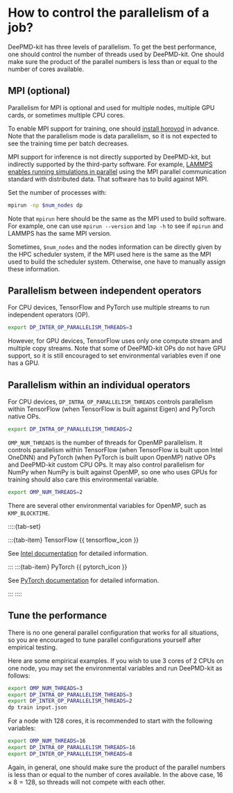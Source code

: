 # How to control the parallelism of a job?

DeePMD-kit has three levels of parallelism.
To get the best performance, one should control the number of threads used by DeePMD-kit.
One should make sure the product of the parallel numbers is less than or equal to the number of cores available.

## MPI (optional)

Parallelism for MPI is optional and used for multiple nodes, multiple GPU cards, or sometimes multiple CPU cores.

To enable MPI support for training, one should [install horovod](../install/install-from-source.md#install-horovod-and-mpi4py) in advance. Note that the parallelism mode is data parallelism, so it is not expected to see the training time per batch decreases.

MPI support for inference is not directly supported by DeePMD-kit, but indirectly supported by the third-party software. For example, [LAMMPS enables running simulations in parallel](https://docs.lammps.org/Developer_parallel.html) using the MPI parallel communication standard with distributed data. That software has to build against MPI.

Set the number of processes with:
```bash
mpirun -np $num_nodes dp
```
Note that `mpirun` here should be the same as the MPI used to build software. For example, one can use `mpirun --version` and `lmp -h` to see if `mpirun` and LAMMPS has the same MPI version.

Sometimes, `$num_nodes` and the nodes information can be directly given by the HPC scheduler system, if the MPI used here is the same as the MPI used to build the scheduler system. Otherwise, one have to manually assign these information.

## Parallelism between independent operators

For CPU devices, TensorFlow and PyTorch use multiple streams to run independent operators (OP).

```bash
export DP_INTER_OP_PARALLELISM_THREADS=3
```

However, for GPU devices, TensorFlow uses only one compute stream and multiple copy streams.
Note that some of DeePMD-kit OPs do not have GPU support, so it is still encouraged to set environmental variables even if one has a GPU.

## Parallelism within an individual operators

For CPU devices, `DP_INTRA_OP_PARALLELISM_THREADS` controls parallelism within TensorFlow (when TensorFlow is built against Eigen) and PyTorch native OPs.

```bash
export DP_INTRA_OP_PARALLELISM_THREADS=2
```

`OMP_NUM_THREADS` is the number of threads for OpenMP parallelism.
It controls parallelism within TensorFlow (when TensorFlow is built upon Intel OneDNN) and PyTorch (when PyTorch is built upon OpenMP) native OPs and DeePMD-kit custom CPU OPs.
It may also control parallelism for NumPy when NumPy is built against OpenMP, so one who uses GPUs for training should also care this environmental variable.

```bash
export OMP_NUM_THREADS=2
```

There are several other environmental variables for OpenMP, such as `KMP_BLOCKTIME`.

::::{tab-set}

:::{tab-item} TensorFlow {{ tensorflow_icon }}

See [Intel documentation](https://www.intel.com/content/www/us/en/developer/articles/technical/maximize-tensorflow-performance-on-cpu-considerations-and-recommendations-for-inference.html) for detailed information.

:::
:::{tab-item} PyTorch {{ pytorch_icon }}

See [PyTorch documentation](https://pytorch.org/tutorials/recipes/recipes/tuning_guide.html) for detailed information.

:::
::::

## Tune the performance

There is no one general parallel configuration that works for all situations, so you are encouraged to tune parallel configurations yourself after empirical testing.

Here are some empirical examples.
If you wish to use 3 cores of 2 CPUs on one node, you may set the environmental variables and run DeePMD-kit as follows:
```bash
export OMP_NUM_THREADS=3
export DP_INTRA_OP_PARALLELISM_THREADS=3
export DP_INTER_OP_PARALLELISM_THREADS=2
dp train input.json
```

For a node with 128 cores, it is recommended to start with the following variables:

```bash
export OMP_NUM_THREADS=16
export DP_INTRA_OP_PARALLELISM_THREADS=16
export DP_INTER_OP_PARALLELISM_THREADS=8
```

Again, in general, one should make sure the product of the parallel numbers is less than or equal to the number of cores available.
In the above case, $16 \times 8 = 128$, so threads will not compete with each other.
